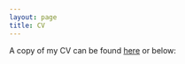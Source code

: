 ```yaml
---
layout: page
title: CV
---
```


A copy of my CV can be found [here](https://docs.google.com/viewer?url={link_to_pdf}) or below: 

<object data="files/CV_RYW (10pt).pdf" width="1000" height="1000" type='application/pdf'></object>
